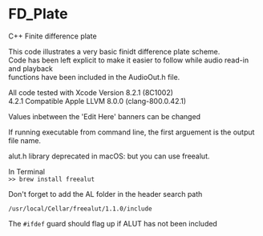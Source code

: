 # FD_Plate
C++ Finite difference plate

This code illustrates a very basic finidt difference plate scheme.  
Code has been left explicit to make it easier to follow while audio read-in and playback  
functions have been included in the AudioOut.h file.
  
All code tested with Xcode Version 8.2.1 (8C1002)  
4.2.1 Compatible Apple LLVM 8.0.0 (clang-800.0.42.1)

Values inbetween the 'Edit Here' banners can be changed  
  
If running executable from command line, the first arguement is the output file name.
  
alut.h library deprecated in macOS: but you can use freealut.  

In Terminal  
`>> brew install freealut`
  
Don't forget to add the AL folder in the header search path  
  
`/usr/local/Cellar/freealut/1.1.0/include`  
  
The `#ifdef` guard should flag up if ALUT has not been included
